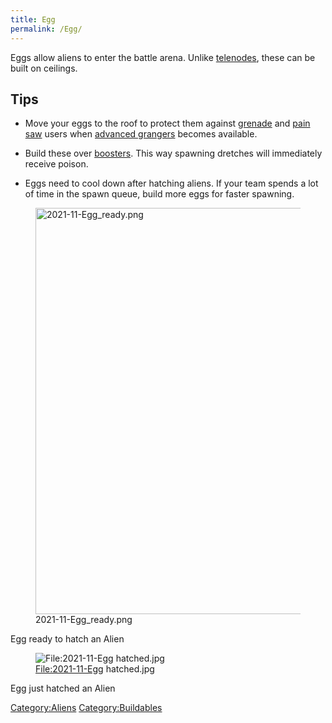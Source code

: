 ```yaml
---
title: Egg
permalink: /Egg/
---
```


Eggs allow aliens to enter the battle arena. Unlike
[telenodes](Telenode "wikilink"), these can be built on ceilings.

## Tips

- Move your eggs to the roof to protect them against
  [grenade](grenade "wikilink") and [pain saw](Pain_Saw "wikilink")
  users when [advanced grangers](Granger "wikilink") becomes available.

<!-- -->

- Build these over [boosters](Booster "wikilink"). This way spawning
  dretches will immediately receive poison.

<!-- -->

- Eggs need to cool down after hatching aliens. If your team spends a
  lot of time in the spawn queue, build more eggs for faster spawning.

<figure>
<img src="2021-11-Egg_ready.png" title="2021-11-Egg_ready.png"
width="650" />
<figcaption>2021-11-Egg_ready.png</figcaption>
</figure>

Egg ready to hatch an Alien

<figure>
<img src="2021-11-Egg_hatched.jpg"
title="File:2021-11-Egg hatched.jpg" />
<figcaption><a href="File:2021-11-Egg">File:2021-11-Egg</a>
hatched.jpg</figcaption>
</figure>

Egg just hatched an Alien

[Category:Aliens](Category:Aliens "wikilink")
[Category:Buildables](Category:Buildables "wikilink")